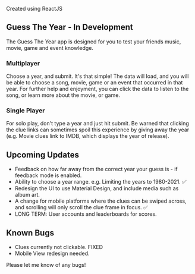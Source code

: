 
Created using ReactJS

## Guess The Year - In Development
The Guess The Year app is designed for you to test your friends music, movie, game and event knowledge.

### Multiplayer
Choose a year, and submit. It's that simple!
The data will load, and you will be able to choose a song, movie, game or an event that occurred in that year. 
For further help and enjoyment, you can click the data to listen to the song, or learn more about the movie, or game.

### Single Player
For solo play, don't type a year and just hit submit. 
Be warned that clicking the clue links can sometimes spoil this experience by giving away the year (e.g. Movie clues link to IMDB, which displays the year of release).

## Upcoming Updates
* Feedback on how far away from the correct year your guess is - if feedback mode is enabled.
* Ability to choose a year range. e.g. Limiting the years to 1980-2021. :white_check_mark:
* Redesign the UI to use Material Design, and include media such as album art.
* A change for mobile platforms where the clues can be swiped across, and scrolling will only scroll the clue frame in focus. :white_check_mark:
* LONG TERM: User accounts and leaderboards for scores.

## Known Bugs
* Clues currently not clickable. FIXED
* Mobile View redesign needed.

Please let me know of any bugs!
